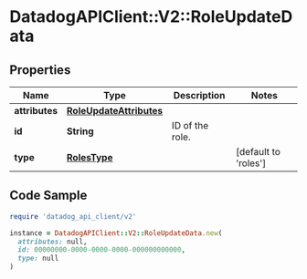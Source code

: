# DatadogAPIClient::V2::RoleUpdateData

## Properties

| Name | Type | Description | Notes |
| ---- | ---- | ----------- | ----- |
| **attributes** | [**RoleUpdateAttributes**](RoleUpdateAttributes.md) |  |  |
| **id** | **String** | ID of the role. |  |
| **type** | [**RolesType**](RolesType.md) |  | [default to &#39;roles&#39;] |

## Code Sample

```ruby
require 'datadog_api_client/v2'

instance = DatadogAPIClient::V2::RoleUpdateData.new(
  attributes: null,
  id: 00000000-0000-0000-0000-000000000000,
  type: null
)
```

